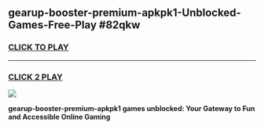 
## gearup-booster-premium-apkpk1-Unblocked-Games-Free-Play #82qkw
<h3>
<a href="https://us.freeplayer.one?title=gearup-booster-premium-apkpk1&ref=9M">CLICK TO PLAY</a></h3>
<hr>

<h3>
<a href="https://us.freeplayer.one?title=gearup-booster-premium-apkpk1&ref=9M">CLICK 2 PLAY</a>
  
</h3>

<a href="https://us.freeplayer.one?title=gearup-booster-premium-apkpk1&ref=9M"><img src="https://clearcache.store/games.png"></a>


**gearup-booster-premium-apkpk1 games unblocked: Your Gateway to Fun and Accessible Online Gaming**

